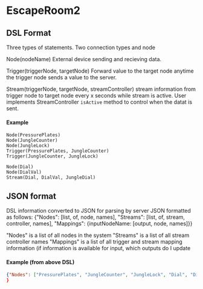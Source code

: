 # EscapeRoom2






## DSL Format
Three types of statements. Two connection types and node

Node(nodeName)
External device sending and recieving data.

Trigger(triggerNode, targetNode)
Forward value to the target node anytime the trigger node sends a value to the server.

Stream(triggerNode, targetNode, streamController)
stream information from trigger node to target node every x seconds while stream is active. User implements StreamController `isActive` method to control when the datat is sent.

#### Example
```
Node(PressurePlates)
Node(JungleCounter)
Node(JungleLock)
Trigger(PressurePlates, JungleCounter)
Trigger(JungleCounter, JungleLock)

Node(Dial)
Node(DialVal)
Stream(Dial, DialVal, JungleDial)
```
## JSON format

DSL information converted to JSON for parsing by server
JSON formatted as follows:
{"Nodes": [list, of, node, names],
 "Streams": [list, of, stream, controller, names],
 "Mappings": {inputNodeName: [output, node, names]}}

"Nodes" is a list of all nodes in the system
"Streams" is a list of all stream controller names
"Mappings" is a list of all trigger and stream mapping information (if information is available for input, which outputs do I update

#### Example (from above DSL)
```json
{"Nodes": ["PressurePlates", "JungleCounter", "JungleLock", "Dial", "DialVal"], "Streams": ["JungleDial"], "Mappings": {"PressurePlates": ["JungleCounter"], "JungleCounter": ["JungleLock"], "Dial": ["DialVal"]}}
}
```
